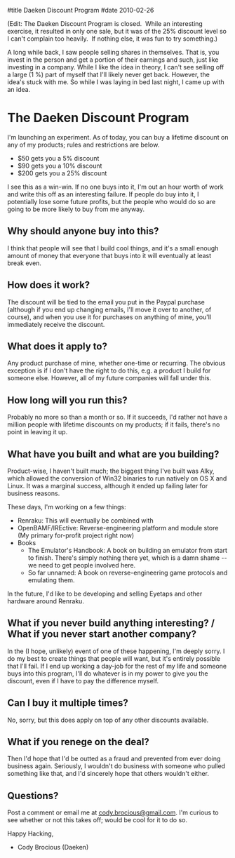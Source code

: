 #title Daeken Discount Program
#date 2010-02-26

(Edit: The Daeken Discount Program is closed.  While an interesting exercise, it resulted in only one sale, but it was of the 25% discount level so I can't complain too heavily.  If nothing else, it was fun to try something.)

A long while back, I saw people selling shares in themselves. That is, you invest in the person and get a portion of their earnings and such, just like investing in a company. While I like the idea in theory, I can't see selling off a large (1 %) part of myself that I'll likely never get back. However, the idea's stuck with me. So while I was laying in bed last night, I came up with an idea.

# The Daeken Discount Program

I'm launching an experiment. As of today, you can buy a lifetime discount on any of my products; rules and restrictions are below.

*   $50 gets you a 5% discount
*   $90 gets you a 10% discount
*   $200 gets you a 25% discount

I see this as a win-win. If no one buys into it, I'm out an hour worth of work and write this off as an interesting failure. If people do buy into it, I potentially lose some future profits, but the people who would do so are going to be more likely to buy from me anyway.

## Why should anyone buy into this?

I think that people will see that I build cool things, and it's a small enough amount of money that everyone that buys into it will eventually at least break even.

## How does it work?

The discount will be tied to the email you put in the Paypal purchase (although if you end up changing emails, I'll move it over to another, of course), and when you use it for purchases on anything of mine, you'll immediately receive the discount.

## What does it apply to?

Any product purchase of mine, whether one-time or recurring. The obvious exception is if I don't have the right to do this, e.g. a product I build for someone else. However, all of my future companies will fall under this.

## How long will you run this?

Probably no more so than a month or so. If it succeeds, I'd rather not have a million people with lifetime discounts on my products; if it fails, there's no point in leaving it up.

## What have you built and what are you building?

Product-wise, I haven't built much; the biggest thing I've built was Alky, which allowed the conversion of Win32 binaries to run natively on OS X and Linux. It was a marginal success, although it ended up failing later for business reasons.

These days, I'm working on a few things:

*   Renraku:  This will eventually be combined with 
*   OpenBAMF/IREctive: Reverse-engineering platform and module store (My primary for-profit project right now)
*   Books 
    *   The Emulator's Handbook: A book on building an emulator from start to finish. There's simply nothing there yet, which is a damn shame -- we need to get people involved here.
    *   So far unnamed: A book on reverse-engineering game protocols and emulating them.

In the future, I'd like to be developing and selling Eyetaps and other hardware around Renraku.

## What if you never build anything interesting? / What if you never start another company?

In the (I hope, unlikely) event of one of these happening, I'm deeply sorry. I do my best to create things that people will want, but it's entirely possible that I'll fail. If I end up working a day-job for the rest of my life and someone buys into this program, I'll do whatever is in my power to give you the discount, even if I have to pay the difference myself.

## Can I buy it multiple times?

No, sorry, but this does apply on top of any other discounts available.

## What if you renege on the deal?

Then I'd hope that I'd be outted as a fraud and prevented from ever doing business again. Seriously, I wouldn't do business with someone who pulled something like that, and I'd sincerely hope that others wouldn't either.

## Questions?

Post a comment or email me at [cody.brocious@gmail.com](mailto:cody.brocious@gmail.com). I'm curious to see whether or not this takes off; would be cool for it to do so.

Happy Hacking,   
- Cody Brocious (Daeken)
